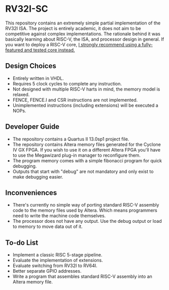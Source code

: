 # RV32I-SC
This repository contains an extremely simple partial implementation of the RV32I ISA. The project is entirely academic, it does not aim to be competitive against complex implementations. The rationale behind it was basically learning about RISC-V, the ISA, and processor design in general. If you want to deploy a RISC-V core, [I strongly recommend using a fully-featured and tested core instead.](https://github.com/riscv/riscv-wiki/wiki/RISC-V-Cores-and-SoCs)  

## Design Choices
- Entirely written in VHDL.
- Requires 5 clock cycles to complete any instruction.
- Not designed with multiple RISC-V harts in mind, the memory model is relaxed.
- FENCE, FENCE.I and CSR instructions are not implemented.
- Unimplemented instructions (including extensions) will be executed a NOPs.

## Developer Guide
- The repository contains a Quartus II 13.0sp1 project file.
- The repository contains Altera memory files generated for the Cyclone IV GX FPGA. If you wish to use it on a different Altera FPGA you'll have to use the Megawizard plug-in manager to reconfigure them.
- The program memory comes with a simple fibonacci program for quick debugging.
- Outputs that start with "debug" are not mandatory and only exist to make debugging easier.

## Inconveniences
- There's currently no simple way of porting standard RISC-V assembly code to the memory files used by Altera. Which means programmers need to write the machine code themselves.
- The processor does not have any output. Use the debug output or load to memory to move data out of it. 

## To-do List
- Implement a classic RISC 5-stage pipeline.
- Evaluate the implementation of extensions.
- Evaluate switching from RV32I to RV64I.
- Better separate GPIO addresses.
- Write a program that assembles standard RISC-V assembly into an Altera memory file.
